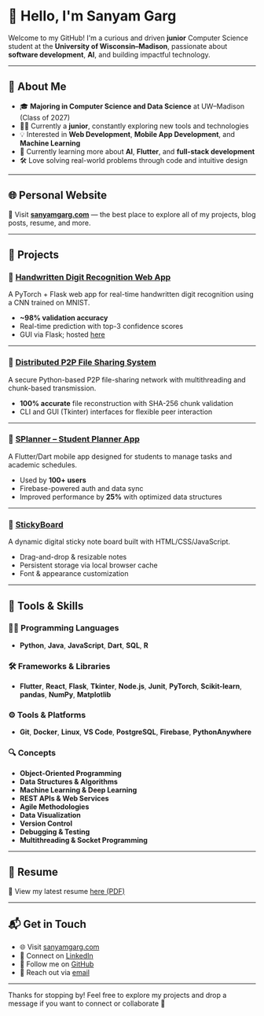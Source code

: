 # 👋 Hello, I'm Sanyam Garg

Welcome to my GitHub! I'm a curious and driven **junior** Computer Science student at the **University of Wisconsin–Madison**, passionate about **software development**, **AI**, and building impactful technology.

---

## 🚀 About Me

- 🎓 **Majoring in Computer Science and Data Science** at UW–Madison (Class of 2027)
- 🧑‍🎓 Currently a **junior**, constantly exploring new tools and technologies
- 💡 Interested in **Web Development**, **Mobile App Development**, and **Machine Learning**
- 🌱 Currently learning more about **AI**, **Flutter**, and **full-stack development**
- 🛠️ Love solving real-world problems through code and intuitive design

---

## 🌐 Personal Website

📌 Visit **[sanyamgarg.com](https://sanyamgarg.com)** — the best place to explore all of my projects, blog posts, resume, and more.

---

## 🧠 Projects

### 🔢 [Handwritten Digit Recognition Web App](https://github.com/Sanyam-G/MNIST-Detection)
A PyTorch + Flask web app for real-time handwritten digit recognition using a CNN trained on MNIST.

- **~98% validation accuracy**
- Real-time prediction with top-3 confidence scores
- GUI via Flask; hosted [here](http://sammy56656.pythonanywhere.com/)

---

### 🔁 [Distributed P2P File Sharing System](https://github.com/Sanyam-G/p2p-filesharing)
A secure Python-based P2P file-sharing network with multithreading and chunk-based transmission.

- **100% accurate** file reconstruction with SHA-256 chunk validation
- CLI and GUI (Tkinter) interfaces for flexible peer interaction

---

### 📱 [SPlanner – Student Planner App](https://github.com/Sanyam-G/SPlanner)
A Flutter/Dart mobile app designed for students to manage tasks and academic schedules.

- Used by **100+ users**
- Firebase-powered auth and data sync
- Improved performance by **25%** with optimized data structures

---

### 🧷 [StickyBoard](https://github.com/Sanyam-G/StickyBoard)
A dynamic digital sticky note board built with HTML/CSS/JavaScript.

- Drag-and-drop & resizable notes
- Persistent storage via local browser cache
- Font & appearance customization

---

## 🧰 Tools & Skills

### 🧑‍💻 Programming Languages
- **Python**, **Java**, **JavaScript**, **Dart**, **SQL**, **R**

### 🛠️ Frameworks & Libraries
- **Flutter**, **React**, **Flask**, **Tkinter**, **Node.js**, **Junit**, **PyTorch**, **Scikit-learn**, **pandas**, **NumPy**, **Matplotlib**

### ⚙️ Tools & Platforms
- **Git**, **Docker**, **Linux**, **VS Code**, **PostgreSQL**, **Firebase**, **PythonAnywhere**

### 🔍 Concepts
- **Object-Oriented Programming**
- **Data Structures & Algorithms**
- **Machine Learning & Deep Learning**
- **REST APIs & Web Services**
- **Agile Methodologies**
- **Data Visualization**
- **Version Control**
- **Debugging & Testing**
- **Multithreading & Socket Programming**

---

## 📄 Resume

📎 View my latest resume [here (PDF)](https://github.com/Sanyam-G/Sanyam-G/blob/main/Resume.pdf)

---

## 📬 Get in Touch

- 🌐 Visit [sanyamgarg.com](https://sanyamgarg.com)
- 💼 Connect on [LinkedIn](https://www.linkedin.com/in/Sanyam-G)
- 🌟 Follow me on [GitHub](https://github.com/Sanyam-G)
- 📧 Reach out via [email](mailto:sanyamg@icloud.com)

---

Thanks for stopping by! Feel free to explore my projects and drop a message if you want to connect or collaborate 🚀